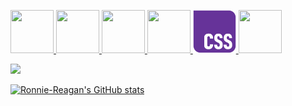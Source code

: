 <p>
<a href="https://en.wikipedia.org/wiki/C_(programming_language)">
    <img src="https://raw.githubusercontent.com/danielcranney/profileme-dev/refs/heads/main/public/icons/skills/c-colored.svg"  width="69" height="69"/>
</a>
<a href="https://isocpp.org/">
    <img src="https://raw.githubusercontent.com/danielcranney/profileme-dev/refs/heads/main/public/icons/skills/cplusplus-colored.svg"  width="69" height="69"/>
</a>
<a href="https://www.lua.org/">
    <img src="https://upload.wikimedia.org/wikipedia/commons/thumb/c/cf/Lua-Logo.svg/600px-Lua-Logo.svg.png?20169107024942"  width="69" height="69"/>
</a>
<a href="https://developer.mozilla.org/en-US/docs/Web/HTML">
    <img src="https://raw.githubusercontent.com/danielcranney/profileme-dev/refs/heads/main/public/icons/skills/html5-colored.svg"  width="69" height="69"/>
</a>
<a href="https://developer.mozilla.org/en-US/docs/Web/CSS">
    <img src="https://raw.githubusercontent.com/danielcranney/profileme-dev/refs/heads/main/public/icons/skills/css3-colored.svg"  width="69" height="69"/>
</a>
<a href="https://developer.mozilla.org/en-US/docs/Learn/Getting_started_with_the_web/JavaScript_basics">
    <img src="https://raw.githubusercontent.com/danielcranney/profileme-dev/refs/heads/main/public/icons/skills/javascript-colored.svg"  width="69" height="69"/>
</a>
</p>

<a href="http://www.github.com/Ronnie-Reagan"><img src="https://github-readme-streak-stats.herokuapp.com/?user=Ronnie-Reagan&stroke=6a0dad&background=000000&ring=6a0dad&fire=6a0dad&currStreakNum=6a0dad&currStreakLabel=6a0dad&sideNums=6a0dad&sideLabels=6a0dad&dates=6a0dad&hide_border=false" />
</a>

[![Ronnie-Reagan's GitHub stats](https://github-readme-stats.vercel.app/api?username=Ronnie-Reagan&show_icons=true&hide=&count_private=true&title_color=6a0dad&text_color=6a0dad&icon_color=6a0dad&bg_color=000000&hide_border=false&show_icons=true)](https://github.com/Ronnie-Reagan/github-readme-stats)
